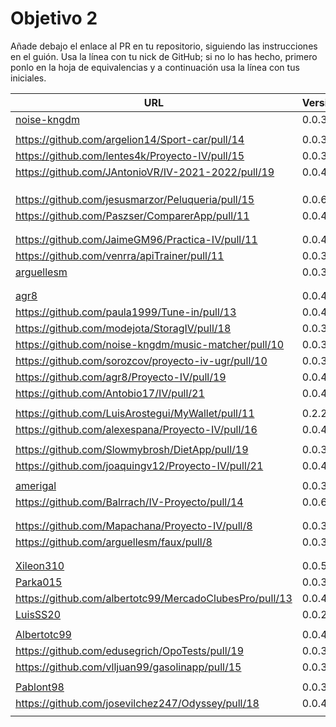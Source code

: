 # Objetivo 2

Añade debajo el enlace al PR en tu repositorio, siguiendo las instrucciones en
el guión. Usa la línea con tu nick de GitHub; si no lo
has hecho, primero ponlo en la hoja de equivalencias y a continuación usa la
línea con tus iniciales.

| URL                                        | Versión | Alcanzado |
|--------------------------------------------|---------|-----------|
| [noise-kngdm](https://github.com/amerigal/proyecto_iv/pull/8) | 0.0.3 | ✓ |
| <!-- Enlace de Esturillo98 --> | | |
| https://github.com/argelion14/Sport-car/pull/14 | 0.0.3 | ✓ |
| https://github.com/lentes4k/Proyecto-IV/pull/15 | 0.0.3 |✓ |
| https://github.com/JAntonioVR/IV-2021-2022/pull/19 | 0.0.4 | ✓ |
| <!-- Enlace de eantoniocalo18 --> | | |
| <!-- Enlace de NachoCarher --> | | |
| <!-- Enlace de C L A --> | | |
| https://github.com/jesusmarzor/Peluqueria/pull/15 | 0.0.6 | ✓ |
| https://github.com/Paszser/ComparerApp/pull/11 | 0.0.4 | ✓ |
| <!-- Enlace de Javierexmar --> | | |
| <!-- Enlace de MarinoFajardo --> | | |
| https://github.com/JaimeGM96/Practica-IV/pull/11 | 0.0.4 | ✓ |
| https://github.com/venrra/apiTrainer/pull/11 | 0.0.3 | ✓ |
| [arguellesm](https://github.com/migueorg/SearchCulture/pull/10) | 0.0.3 | |
| <!-- Enlace de DFolchA --> | | |
| <!-- Enlace de JaimeGM96 --> | | |
| [agr8](https://github.com/ismaelmontesinos/InmuVenta/pull/21)| 0.0.4 | |
| https://github.com/paula1999/Tune-in/pull/13 | 0.0.4 | ✓ |
| https://github.com/modejota/StoragIV/pull/18 | 0.0.3 | ✓ |
| https://github.com/noise-kngdm/music-matcher/pull/10 | 0.0.3 | ✓ |
| https://github.com/sorozcov/proyecto-iv-ugr/pull/10 | 0.0.3 | |
| https://github.com/agr8/Proyecto-IV/pull/19 | 0.0.4 | ✓ |
| https://github.com/Antobio17/IV/pull/21 | 0.0.4 | |
| <!-- Enlace de juanmihdz --> | | |
| https://github.com/LuisArostegui/MyWallet/pull/11 | 0.2.2 | |
| https://github.com/alexespana/Proyecto-IV/pull/16 | 0.0.4 | ✓ |
| <!-- Enlace de manujurado1 --> | | |
| https://github.com/Slowmybrosh/DietApp/pull/19 | 0.0.3 | ✓ |
| https://github.com/joaquingv12/Proyecto-IV/pull/21  | 0.0.4 | ✓ |
| <!-- Enlace de francisco3207 --> | | |
| [amerigal](https://github.com/danifm1321/proyectoIV/pull/9) | 0.0.3 | ✓ |
| https://github.com/Balrrach/IV-Proyecto/pull/14 | 0.0.6 | ✓ |
| <!-- Enlace de ismaelmontesinos --> | | |
| <!-- Enlace de morevi --> | | |
| https://github.com/Mapachana/Proyecto-IV/pull/8 | 0.0.3 | ✓ |
| https://github.com/arguellesm/faux/pull/8 | 0.0.3 | ✓ |
| <!-- Enlace de sorozcov --> | | |
| <!-- Enlace de jlortega00 --> | | |
| [Xileon310](https://github.com/gomares/Proyecto_IV/pull/13) | 0.0.5 | |
| [Parka015](https://github.com/NachoCarher/MyHams/pull/17) | 0.0.3 | ✓ |
| https://github.com/albertotc99/MercadoClubesPro/pull/13 | 0.0.4 | ✓ |
| [LuisSS20](https://github.com/aleveji/BuscaRecetas/pull/9) | 0.0.2 | ✓ |
| <!-- Enlace de juanfran00 --> | | |
| [Albertotc99](https://github.com/Xileon310/IV-Project/pull/22) | 0.0.4 | |
| https://github.com/edusegrich/OpoTests/pull/19 | 0.0.3 | ✓ |
| https://github.com/vlljuan99/gasolinapp/pull/15 | 0.0.3 | ✓ |
| <!-- Enlace de xCyal --> | | |
| [Pablont98](https://github.com/Pablont98/IV/pull/11) | 0.0.3 | ✓ |
| https://github.com/josevilchez247/Odyssey/pull/18 | 0.0.4 | ✓ |
| <!-- Enlace de pablozafra97 --> | | |
